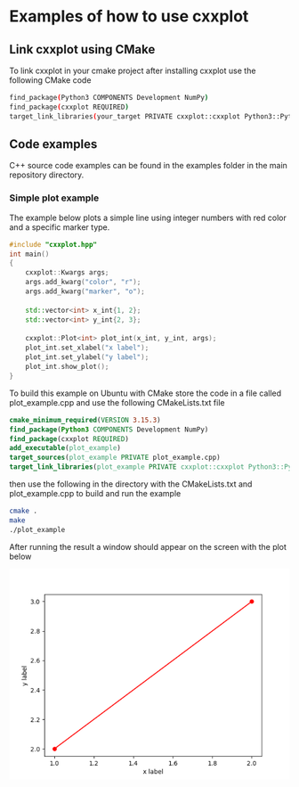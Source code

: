 # Examples of how to use cxxplot

## Link cxxplot using CMake

To link cxxplot in your cmake project after installing cxxplot use the following CMake code

```bash
find_package(Python3 COMPONENTS Development NumPy)
find_package(cxxplot REQUIRED)
target_link_libraries(your_target PRIVATE cxxplot::cxxplot Python3::Python Python3::NumPy)
```

## Code examples

C++ source code examples can be found in the examples folder in the main repository directory.

### Simple plot example

The example below plots a simple line using integer numbers with red color and a specific marker type.

```c++
#include "cxxplot.hpp"
int main()
{
    cxxplot::Kwargs args;
    args.add_kwarg("color", "r");
    args.add_kwarg("marker", "o");
    
    std::vector<int> x_int{1, 2};
    std::vector<int> y_int{2, 3};
    
    cxxplot::Plot<int> plot_int(x_int, y_int, args);
    plot_int.set_xlabel("x label");
    plot_int.set_ylabel("y label");
    plot_int.show_plot();
}
```

To build this example on Ubuntu with CMake store the code in a file called plot_example.cpp and use the following CMakeLists.txt file

```cmake
cmake_minimum_required(VERSION 3.15.3)
find_package(Python3 COMPONENTS Development NumPy)
find_package(cxxplot REQUIRED)
add_executable(plot_example)
target_sources(plot_example PRIVATE plot_example.cpp)
target_link_libraries(plot_example PRIVATE cxxplot::cxxplot Python3::Python Python3::NumPy)
```

then use the following in the directory with the CMakeLists.txt and plot_example.cpp to build and run the example

```bash
cmake .
make
./plot_example
```

After running the result a window should appear on the screen with the plot below

![](./resources/plot_example.png)